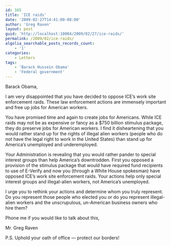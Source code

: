 ```yaml
---
id: 165
title: 'ICE raids'
date: '2009-02-27T14:41:00-08:00'
author: 'Greg Raven'
layout: post
guid: 'http://localhost:10004/2009/02/27/ice-raids/'
permalink: /2009/02/ice-raids/
algolia_searchable_posts_records_count:
    - '1'
categories:
    - Letters
tags:
    - 'Barack Hussein Obama'
    - 'Federal government'
---
```


Barack Obama,

I am very disappointed that you have decided to oppose ICE’s work site enforcement raids. These law enforcement actions are immensely important and free up jobs for American workers.

You have promised time and again to create jobs for Americans. While ICE raids may not be as expensive or fancy as a $750 billion stimulus package, they do preserve jobs for American workers. I find it disheartening that you would rather stand up for the rights of illegal alien workers (people who do not have the legal right to work in the United States) than stand up for America’s unemployed and underemployed.

Your Administration is revealing that you would rather pander to special interest groups than help America’s downtrodden. First you opposed a provision of the stimulus package that would have required fund recipients to use of E-Verify and now you (through a White House spokesman) have opposed ICE’s work site enforcement raids. Your actions help only special interest groups and illegal-alien workers, not America’s unemployed.

I urge you to rethink your actions and determine whom you truly represent. Do you represent those people who elected you or do you represent illegal-alien workers and the unscrupulous, un-American business owners who hire them?

Phone me if you would like to talk about this,

Mr. Greg Raven

P.S. Uphold your oath of office — protect our borders!